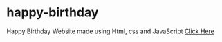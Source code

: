 # happy-birthday
Happy Birthday Website made using Html, css and JavaScript
<a href="https://itsbdayboyamrit.netlify.app/" target="blank">Click Here</a>
